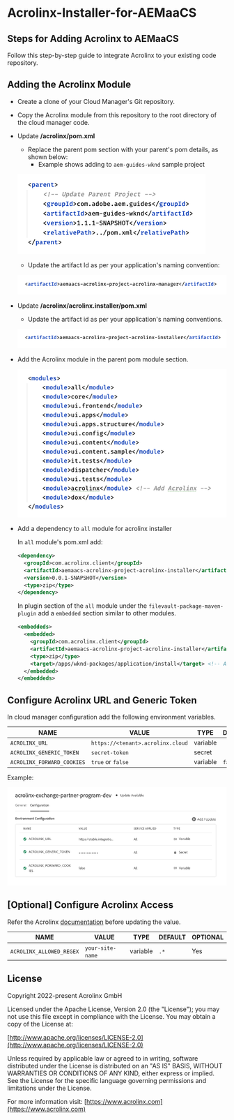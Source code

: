 # Acrolinx-Installer-for-AEMaaCS

## Steps for Adding Acrolinx to AEMaaCS

Follow this step-by-step guide to integrate Acrolinx to your existing code repository.

## Adding the Acrolinx Module

- Create a clone of your Cloud Manager's Git repository.
- Copy the Acrolinx module from this repository to the root directory of the cloud manager code.
- Update  **/acrolinx/pom.xml**

  - Replace the parent pom section with your parent's pom details, as shown below:
    - Example shows adding to `aem-guides-wknd` sample project

  ![Parent Section of Module](assets/parent-section.png)

  - Update the artifact Id as per your application's naming convention:

  ![Artifact ID](assets/artifact-id-manager.png)

- Update  **/acrolinx/acrolinx.installer/pom.xml**

  - Update the artifact id as per your application's naming conventions.

  ![Artifact ID](assets/artifact-id-installer.png)

- Add the Acrolinx module in the parent pom module section.

  ![Parent POM](assets/parent-pom.png)

- Add a dependency to `all` module for acrolinx installer

  In `all` module's pom.xml add:

  ```xml
  <dependency>
    <groupId>com.acrolinx.client</groupId>
    <artifactId>aemaacs-acrolinx-project-acrolinx-installer</artifactId>
    <version>0.0.1-SNAPSHOT</version>
    <type>zip</type>
  </dependency>
  ```

  In plugin section of the `all` module under the `filevault-package-maven-plugin` add a `embedded` section similar to other modules.

  ```xml
  <embeddeds>
    <embedded>
      <groupId>com.acrolinx.client</groupId>
      <artifactId>aemaacs-acrolinx-project-acrolinx-installer</artifactId>
      <type>zip</type>
      <target>/apps/wknd-packages/application/install</target> <!-- Adjust path as per your project-->
    </embedded>
  </embeddeds>
  ```

## Configure Acrolinx URL and Generic Token

In cloud manager configuration add the following environment variables.

| NAME | VALUE | TYPE | DEFAULT | OPTIONAL |
|------|-------|------|---------|----------|
|`ACROLINX_URL`| `https://<tenant>.acrolinx.cloud`| variable || No |
|`ACROLINX_GENERIC_TOKEN`|`secret-token`|secret|| No |
|`ACROLINX_FORWARD_COOKIES`|`true` or `false`| variable |`false`| Yes |

Example:

![Configuration](assets/configuration.png)

## [Optional] Configure Acrolinx Access

Refer the Acrolinx [documentation](https://docs.acrolinx.com/aem/latest/en/acrolinx-for-adobe-experience-manager-admin-guide#:~:text=Configure%20Acrolinx%20Access) before updating the value.

| NAME | VALUE | TYPE | DEFAULT | OPTIONAL |
|------|-------|------|---------|----------|
|`ACROLINX_ALLOWED_REGEX`|`your-site-name`| variable | `.*` | Yes |

## License

Copyright 2022-present Acrolinx GmbH

Licensed under the Apache License, Version 2.0 (the "License");
you may not use this file except in compliance with the License.
You may obtain a copy of the License at:

[http://www.apache.org/licenses/LICENSE-2.0](http://www.apache.org/licenses/LICENSE-2.0)

Unless required by applicable law or agreed to in writing, software
distributed under the License is distributed on an "AS IS" BASIS,
WITHOUT WARRANTIES OR CONDITIONS OF ANY KIND, either express or implied.
See the License for the specific language governing permissions and
limitations under the License.

For more information visit: [https://www.acrolinx.com](https://www.acrolinx.com)
